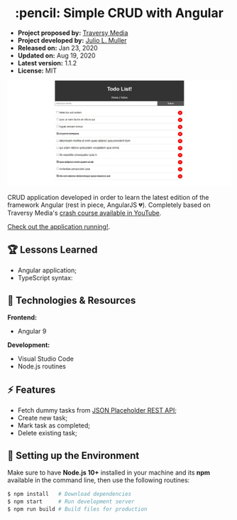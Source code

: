 <h1 align="center">
  :pencil: Simple CRUD with Angular
</h1>

- **Project proposed by:** [Traversy Media](https://www.traversymedia.com/)
- **Project developed by:** [Julio L. Muller](https://github.com/juliolmuller)
- **Released on:** Jan 23, 2020
- **Updated on:** Aug 19, 2020
- **Latest version:** 1.1.2
- **License:** MIT

![Application snapshot](./src/assets/app-overview.jpg)

CRUD application developed in order to learn the latest edition of the framework Angular (rest in piece, AngularJS :broken_heart:). Completely based on Traversy Media's [crash course available in YouTube](https://www.youtube.com/watch?v=Fdf5aTYRW0E).

[Check out the application running!](https://juliolmuller.github.io/crud-angular).

## :trophy: Lessons Learned

- Angular application;
- TypeScript syntax:

## :hammer: Technologies & Resources

**Frontend:**
- Angular 9

**Development:**
- Visual Studio Code
- Node.js routines

## :zap: Features

- Fetch dummy tasks from [JSON Placeholder REST API](https://jsonplaceholder.typicode.com/);
- Create new task;
- Mark task as completed;
- Delete existing task;

## :bell: Setting up the Environment

Make sure to have **Node.js 10+** installed in your machine and its **npm** available in the command line, then use the following routines:

```bash
$ npm install   # Download dependencies
$ npm start     # Run development server
$ npm run build # Build files for production
```
